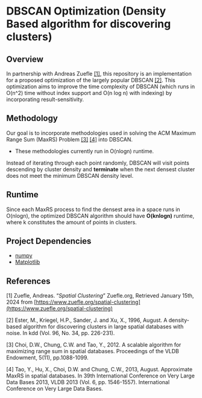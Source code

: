 # DBSCAN Optimization (Density Based algorithm for discovering clusters)

## Overview

In partnership with Andreas Zuefle [[1]](https://www.zuefle.org/spatial-clustering), this repository is an implementation for a proposed optimization of the largely popular DBSCAN [[2]](https://dl.acm.org/doi/abs/10.5555/3001460.3001507). This optimization aims to improve the time complexity of DBSCAN (which runs in O(n^2) time without index support and O(n log n) with indexing) by incorporating result-sensitivity.

## Methodology

Our goal is to incorporate methodologies used in solving the ACM Maximum Range Sum (MaxRS) Problem [[3]](https://dl.acm.org/doi/abs/10.14778/2350229.2350230) [[4]](https://dl.acm.org/doi/abs/10.14778/2536258.2536266) into DBSCAN. 
- These methodologies currently run in O(nlogn) runtime.

 Instead of iterating through each point randomly, DBSCAN will visit points descending by cluster density and **terminate** when the next densest cluster does not meet the minimum DBSCAN density level. 

## Runtime
Since each MaxRS process to find the densest area in a space runs in O(nlogn), the optimized DBSCAN algorithm should have **O(knlogn)** runtime, where k constitutes the amount of points in clusters.

## Project Dependencies

- [numpy](https://numpy.org/)
- [Matplotlib](https://matplotlib.org/)

## References

[1] Zuefle, Andreas. “*Spatial Clustering*” Zuefle.org, Retrieved January 15th, 2024 from [https://www.zuefle.org/spatial-clustering](https://www.zuefle.org/spatial-clustering)

[2] Ester, M., Kriegel, H.P., Sander, J. and Xu, X., 1996, August. A density-based algorithm for discovering clusters in large spatial databases with noise. In kdd (Vol. 96, No. 34, pp. 226-231). 

[3] Choi, D.W., Chung, C.W. and Tao, Y., 2012. A scalable algorithm for maximizing range sum in spatial databases. Proceedings of the VLDB Endowment, 5(11), pp.1088-1099. 

[4] Tao, Y., Hu, X., Choi, D.W. and Chung, C.W., 2013, August. Approximate MaxRS in spatial databases. In 39th International Conference on Very Large Data Bases 2013, VLDB 2013 (Vol. 6, pp. 1546-1557). International Conference on Very Large Data Bases. 
